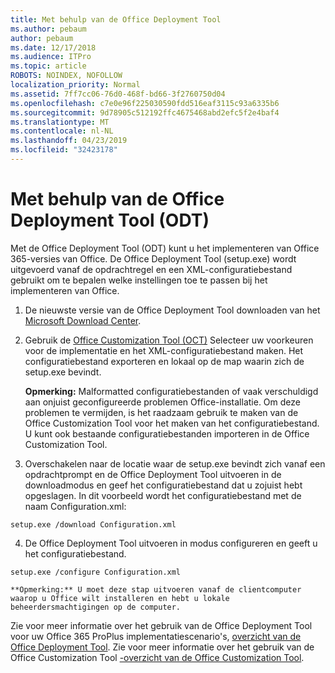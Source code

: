 ```yaml
---
title: Met behulp van de Office Deployment Tool
ms.author: pebaum
author: pebaum
ms.date: 12/17/2018
ms.audience: ITPro
ms.topic: article
ROBOTS: NOINDEX, NOFOLLOW
localization_priority: Normal
ms.assetid: 7ff7cc06-76d0-468f-bd66-3f2760750d04
ms.openlocfilehash: c7e0e96f225030590fdd516eaf3115c93a6335b6
ms.sourcegitcommit: 9d78905c512192ffc4675468abd2efc5f2e4baf4
ms.translationtype: MT
ms.contentlocale: nl-NL
ms.lasthandoff: 04/23/2019
ms.locfileid: "32423178"
---
```

# <a name="using-the-office-deployment-tool-odt"></a>Met behulp van de Office Deployment Tool (ODT)

Met de Office Deployment Tool (ODT) kunt u het implementeren van Office 365-versies van Office. De Office Deployment Tool (setup.exe) wordt uitgevoerd vanaf de opdrachtregel en een XML-configuratiebestand gebruikt om te bepalen welke instellingen toe te passen bij het implementeren van Office.
  
1. De nieuwste versie van de Office Deployment Tool downloaden van het [Microsoft Download Center](http://go.microsoft.com/fwlink/p/?LinkID=626065).
    
2. Gebruik de [Office Customization Tool (OCT)](https://config.office.com) Selecteer uw voorkeuren voor de implementatie en het XML-configuratiebestand maken. Het configuratiebestand exporteren en lokaal op de map waarin zich de setup.exe bevindt. 
    
    **Opmerking:** Malformatted configuratiebestanden of vaak verschuldigd aan onjuist geconfigureerde problemen Office-installatie. Om deze problemen te vermijden, is het raadzaam gebruik te maken van de Office Customization Tool voor het maken van het configuratiebestand. U kunt ook bestaande configuratiebestanden importeren in de Office Customization Tool. 
    
3. Overschakelen naar de locatie waar de setup.exe bevindt zich vanaf een opdrachtprompt en de Office Deployment Tool uitvoeren in de downloadmodus en geef het configuratiebestand dat u zojuist hebt opgeslagen. In dit voorbeeld wordt het configuratiebestand met de naam Configuration.xml:
    
  ```
  setup.exe /download Configuration.xml  
  ```

4. De Office Deployment Tool uitvoeren in modus configureren en geeft u het configuratiebestand.
    
  ```
  setup.exe /configure Configuration.xml
  ```

    **Opmerking:** U moet deze stap uitvoeren vanaf de clientcomputer waarop u Office wilt installeren en hebt u lokale beheerdersmachtigingen op de computer. 
    
Zie voor meer informatie over het gebruik van de Office Deployment Tool voor uw Office 365 ProPlus implementatiescenario's, [overzicht van de Office Deployment Tool](https://docs.microsoft.com/deployoffice/overview-of-the-office-2016-deployment-tool). Zie voor meer informatie over het gebruik van de Office Customization Tool [-overzicht van de Office Customization Tool](https://docs.microsoft.com/DeployOffice/overview-of-the-office-customization-tool-for-click-to-run).
  

